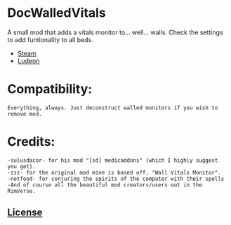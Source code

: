 # DocWalledVitals
A small mod that adds a vitals monitor to... well... walls. Check the settings to add funtionality to all beds.

- [Steam](https://steamcommunity.com/sharedfiles/filedetails/?id=1580375043)
- [Ludeon](https://ludeon.com/forums/index.php?topic=47165.msg447417#msg447417)

# Compatibility:
	Everything, always. Just deconstruct walled monitors if you wish to remove mod.

# Credits:
    -sulusdacor- for his mod "[sd] medicaddons" (which I highly suggest you get).
    -zzz- for the original mod mine is based off, "Wall Vitals Monitor".
    -notfood- for conjuring the spirits of the computer with their spells
    -And of course all the beautiful mod creators/users out in the RimVerse.



## [License](https://creativecommons.org/licenses/by-nc-sa/4.0/)

